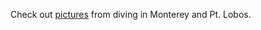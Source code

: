 Check out [pictures][1] from diving in Monterey and Pt. Lobos.

 [1]: http://homepage.mac.com/greggkellogg/Monterey%20january%202009/